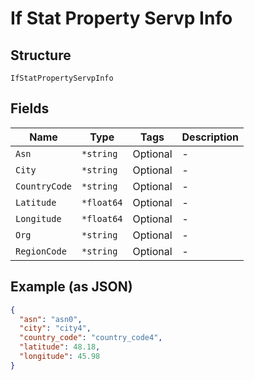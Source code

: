 
# If Stat Property Servp Info

## Structure

`IfStatPropertyServpInfo`

## Fields

| Name | Type | Tags | Description |
|  --- | --- | --- | --- |
| `Asn` | `*string` | Optional | - |
| `City` | `*string` | Optional | - |
| `CountryCode` | `*string` | Optional | - |
| `Latitude` | `*float64` | Optional | - |
| `Longitude` | `*float64` | Optional | - |
| `Org` | `*string` | Optional | - |
| `RegionCode` | `*string` | Optional | - |

## Example (as JSON)

```json
{
  "asn": "asn0",
  "city": "city4",
  "country_code": "country_code4",
  "latitude": 48.18,
  "longitude": 45.98
}
```

